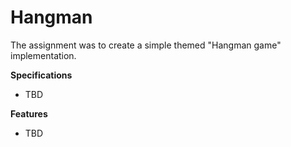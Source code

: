 # Hangman

The assignment was to create a simple themed "Hangman game" implementation.

**Specifications**
* TBD

**Features**
* TBD

